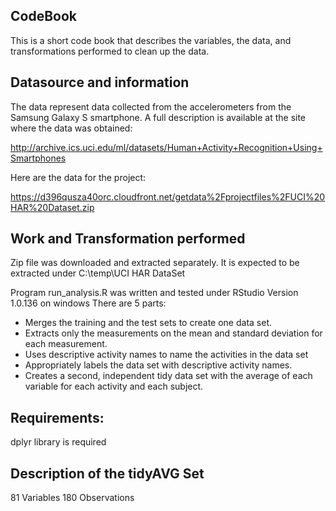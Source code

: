 CodeBook
--------
This is a short code book that describes the variables, the data, and transformations performed to clean up the data.

Datasource and information
--------------------------
The data represent data collected from the accelerometers from the Samsung Galaxy S smartphone. A full description is available at the site where the data was obtained:

http://archive.ics.uci.edu/ml/datasets/Human+Activity+Recognition+Using+Smartphones

Here are the data for the project:

https://d396qusza40orc.cloudfront.net/getdata%2Fprojectfiles%2FUCI%20HAR%20Dataset.zip

Work and Transformation performed
---------------------------------
Zip file was downloaded and extracted separately.
It is expected to be extracted under C:\temp\UCI HAR DataSet

Program run_analysis.R was written and tested under RStudio Version 1.0.136 on windows
There are 5 parts:

- Merges the training and the test sets to create one data set.
- Extracts only the measurements on the mean and standard deviation for each measurement.
- Uses descriptive activity names to name the activities in the data set
- Appropriately labels the data set with descriptive activity names.
- Creates a second, independent tidy data set with the average of each variable for each activity and each subject.

Requirements:
-------------
dplyr library is required

Description of the tidyAVG Set
------------------------------
 81  Variables      180  Observations
